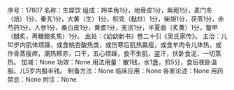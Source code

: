 序号：17807
名称：生犀饮
组成：羚羊角1分，地骨皮1分，紫菀1分，麦门冬（焙）1分，秦艽1分，大黄（生）1分，枳壳（麸炒）1分，柴胡1分，茯苓1分，赤芍药1分，人参1分，桑白皮1分，黄耆1分，羌活1分，半夏曲（炙黄）1分，鳖甲（醋炙，再糖醋炙焦）1分。
出处：《幼幼新书》卷二十引《吴氏家传》。
主治：儿10岁内肌体烦躁，或食桃杏酸热类，或伤寒后肌热羸瘦，或食羊肉令儿体热，或作骨蒸瘦瘁，潮热颊赤，口干，五心烦躁，食不生肌，盗汗，伏卧食泥，一切蒸热。
加减：None
功效：None
用法用量：散1钱，水1盏，煎5分，食后夜卧温服。儿5岁内服半钱。
制备方法：None
临床应用：None
各家论述：None
用药禁忌：None
附注：None
